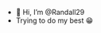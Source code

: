 - 👋 Hi, I’m @Randall29
- Trying to do my best 😁
<!---
Randall29/Randall29 is a ✨ special ✨ repository because its `README.md` (this file) appears on your GitHub profile.
You can click the Preview link to take a look at your changes.
--->
